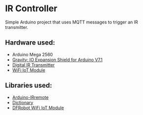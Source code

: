 # IR Controller

Simple Arduino project that uses MQTT messages to trigger an IR transmitter.

## Hardware used:

- Arduino Mega 2560
- [Gravity: IO Expansion Shield for Arduino V7.1](https://wiki.dfrobot.com/IO_Expansion_Shield_for_Arduino_V7_SKU_DFR0265)
- [Digital IR Transmitter](https://wiki.dfrobot.com/DIGITAL_IR_Transmitter_Module__SKU_DFR0095_)
- [WiFi IoT Module](https://wiki.dfrobot.com/WiFi_IoT_Module_SKU_TEL0126)

## Libraries used:

- [Arduino-IRremote](https://github.com/Arduino-IRremote/Arduino-IRremote)
- [Dictionary](https://github.com/arkhipenko/Dictionary)
- [DFRobot WiFi IoT Module](https://github.com/DFRobot/DFRobot_WiFi_IoT_Module)
